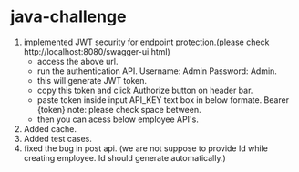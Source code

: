 # java-challenge
1. implemented JWT security for endpoint protection.(please check http://localhost:8080/swagger-ui.html)
   - access the above url.
   - run the authentication API.
     Username: Admin Password: Admin.
   - this will generate JWT token.
   - copy this token and click Authorize button on header bar.
   - paste token inside input API_KEY text box in below formate.
      Bearer {token}
      note: please check space between.
   - then you can acess below employee API's.  
2. Added cache.
3. Added test cases.
4. fixed the bug in post api. (we are not suppose to provide Id while creating employee. Id should generate automatically.)
